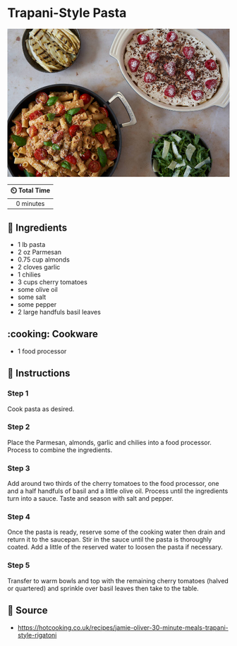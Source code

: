 # Trapani-Style Pasta

![Trapani-Style Pasta](../assets/images/trapani-style-pasta.jpg)

| :timer_clock: Total Time |
|:-----------------------: |
| 0 minutes |

## :salt: Ingredients

- 1 lb pasta
- 2 oz Parmesan
- 0.75 cup almonds
- 2 cloves garlic
- 1 chilies
- 3 cups cherry tomatoes
- some olive oil
- some salt
- some pepper
- 2 large handfuls basil leaves

## :cooking: Cookware

- 1 food processor

## :pencil: Instructions

### Step 1

Cook pasta as desired.

### Step 2

Place the Parmesan, almonds, garlic and chilies into a food processor. Process to combine the ingredients.

### Step 3

Add around two thirds of the cherry tomatoes to the food processor, one and a half handfuls of basil and a little olive
oil. Process until the ingredients turn into a sauce. Taste and season with salt and pepper.

### Step 4

Once the pasta is ready, reserve some of the cooking water then drain and return it to the saucepan. Stir in the sauce
until the pasta is thoroughly coated. Add a little of the reserved water to loosen the pasta if necessary.

### Step 5

Transfer to warm bowls and top with the remaining cherry tomatoes (halved or quartered) and sprinkle over basil leaves
then take to the table.

## :link: Source

- <https://hotcooking.co.uk/recipes/jamie-oliver-30-minute-meals-trapani-style-rigatoni>
